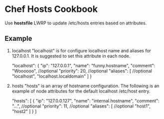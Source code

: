 Chef Hosts Cookbook
===================

Use **hostsfile** LWRP to update /etc/hosts entries based on attributes.

## Example

1. localhost
  "localhost" is for configure localhost name and aliases for 127.0.0.1. It is suggested to set this attribute in each node.

      "localhost": {
        "ip": "127.0.0.1",
        "name": "funny.hostname",
        "comment": "Woooooo", //optional
        "priority": 20,       //optional
        "aliases": [          //optional
          "localhost",
          "localhost.localdomain"
        ]
      }

2. hosts
  "hosts" is an array of hostname configuration. The following is an example of node attributes for the default localhost /etc/host entry.

      "hosts": [
        {
          "ip": "127.0.0.127",
          "name": "internal.hostname",
          "comment": "...", //optional
          "priority": 11,   //optional
          "aliases": [      //optional
            "host1",
            "host2"
          ]
        }
      ]

